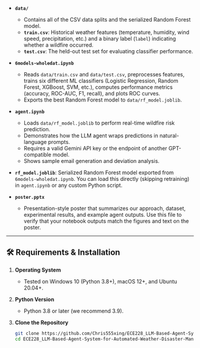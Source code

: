 
- **`data/`**  
  - Contains all of the CSV data splits and the serialized Random Forest model.  
  - **`train.csv`**: Historical weather features (temperature, humidity, wind speed, precipitation, etc.) and a binary label (`label`) indicating whether a wildfire occurred.  
  - **`test.csv`**: The held-out test set for evaluating classifier performance.  

- **`6models-wholedat.ipynb`**  
  - Reads `data/train.csv` and `data/test.csv`, preprocesses features, trains six different ML classifiers (Logistic Regression, Random Forest, XGBoost, SVM, etc.), computes performance metrics (accuracy, ROC-AUC, F1, recall), and plots ROC curves.  
  - Exports the best Random Forest model to `data/rf_model.joblib`.

- **`agent.ipynb`**  
  - Loads `data/rf_model.joblib` to perform real-time wildfire risk prediction.  
  - Demonstrates how the LLM agent wraps predictions in natural-language prompts.  
  - Requires a valid Gemini API key or the endpoint of another GPT-compatible model.  
  - Shows sample email generation and deviation analysis.
  
- **`rf_model.joblib`**: Serialized Random Forest model exported from `6models-wholedat.ipynb`. You can load this directly (skipping retraining) in `agent.ipynb` or any custom Python script.
  
- **`poster.pptx`**  
  - Presentation-style poster that summarizes our approach, dataset, experimental results, and example agent outputs. Use this file to verify that your notebook outputs match the figures and text on the poster.

---

## 🛠️ Requirements & Installation

1. **Operating System**  
   - Tested on Windows 10 (Python 3.8+), macOS 12+, and Ubuntu 20.04+.

2. **Python Version**  
   - Python 3.8 or later (we recommend 3.9).

3. **Clone the Repository**  
   ```bash
   git clone https://github.com/Chris555xing/ECE228_LLM-Based-Agent-System-for-Automated-Weather-Disaster-Management.git
   cd ECE228_LLM-Based-Agent-System-for-Automated-Weather-Disaster-Management

